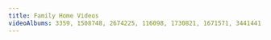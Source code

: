 ```yaml
---
title: Family Home Videos
videoAlbums: 3359, 1508748, 2674225, 116098, 1730821, 1671571, 3441441, 1087859, 1818656
---
```

